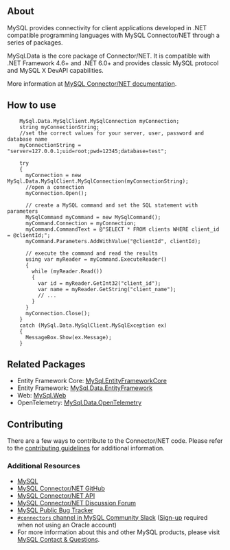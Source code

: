## About

MySQL provides connectivity for client applications developed in .NET compatible programming languages with MySQL Connector/NET through a series of packages.

MySql.Data is the core package of Connector/NET. It is compatible with .NET Framework 4.6+ and .NET 6.0+ and provides classic MySQL protocol and MySQL X DevAPI capabilities.

More information at [MySQL Connector/NET documentation](https://dev.mysql.com/doc/connector-net/en/).

## How to use

```
    MySql.Data.MySqlClient.MySqlConnection myConnection;
    string myConnectionString;
    //set the correct values for your server, user, password and database name
    myConnectionString = "server=127.0.0.1;uid=root;pwd=12345;database=test";

    try
    {
      myConnection = new MySql.Data.MySqlClient.MySqlConnection(myConnectionString);
      //open a connection
      myConnection.Open();

      // create a MySQL command and set the SQL statement with parameters
      MySqlCommand myCommand = new MySqlCommand();
      myCommand.Connection = myConnection;
      myCommand.CommandText = @"SELECT * FROM clients WHERE client_id = @clientId;";
      myCommand.Parameters.AddWithValue("@clientId", clientId);

      // execute the command and read the results
      using var myReader = myCommand.ExecuteReader()
      {
        while (myReader.Read())
        {
          var id = myReader.GetInt32("client_id");
          var name = myReader.GetString("client_name");
          // ...
        }
      }
      myConnection.Close();
    }
    catch (MySql.Data.MySqlClient.MySqlException ex)
    {
      MessageBox.Show(ex.Message);
    }
```

## Related Packages

* Entity Framework Core: [MySql.EntityFrameworkCore](https://www.nuget.org/packages/MySql.EntityFrameworkCore/)
* Entity Framework: [MySql.Data.EntityFramework](https://www.nuget.org/packages/MySql.Data.EntityFramework)
* Web: [MySql.Web](https://www.nuget.org/packages/MySql.Web)
* OpenTelemetry: [MySql.Data.OpenTelemetry](https://www.nuget.org/packages/MySql.Data.OpenTelemetry)

## Contributing

There are a few ways to contribute to the Connector/NET code. Please refer to the [contributing guidelines](https://github.com/mysql/mysql-connector-net/blob/8.x/CONTRIBUTING.md) for additional information.

### Additional Resources

* [MySQL](http://www.mysql.com/)
* [MySQL Connector/NET GitHub](https://github.com/mysql/mysql-connector-net)
* [MySQL Connector/NET API](https://dev.mysql.com/doc/dev/connector-net/latest/)
* [MySQL Connector/NET Discussion Forum](https://forums.mysql.com/list.php?38)
* [MySQL Public Bug Tracker](https://bugs.mysql.com)
* [`#connectors` channel in MySQL Community Slack](https://mysqlcommunity.slack.com/messages/connectors) ([Sign-up](https://lefred.be/mysql-community-on-slack/) required when not using an Oracle account)
* For more information about this and other MySQL products, please visit [MySQL Contact & Questions](http://www.mysql.com/about/contact/).
